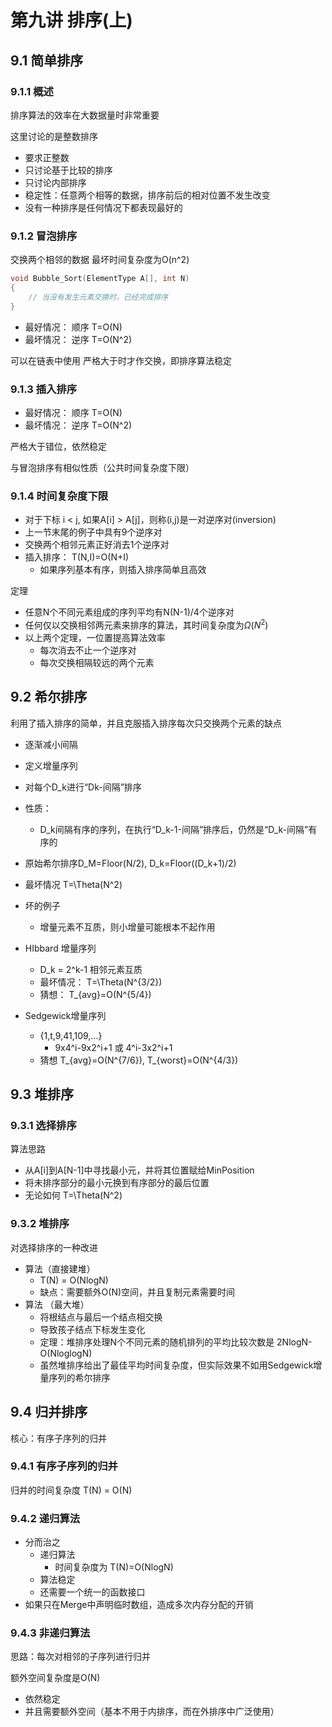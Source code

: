 # 第九讲 排序(上)

## 9.1 简单排序

### 9.1.1 概述

排序算法的效率在大数据量时非常重要

这里讨论的是整数排序

+ 要求正整数
+ 只讨论基于比较的排序
+ 只讨论内部排序
+ 稳定性：任意两个相等的数据，排序前后的相对位置不发生改变
+ 没有一种排序是任何情况下都表现最好的

### 9.1.2 冒泡排序

交换两个相邻的数据
最坏时间复杂度为O(n^2)

``` c
void Bubble_Sort(ElementType A[], int N)
{
    // 当没有发生元素交换时，已经完成排序
}
```

+ 最好情况： 顺序 T=O(N)
+ 最坏情况： 逆序 T=O(N^2)

可以在链表中使用
严格大于时才作交换，即排序算法稳定

### 9.1.3 插入排序

+ 最好情况： 顺序 T=O(N)
+ 最坏情况： 逆序 T=O(N^2)

严格大于错位，依然稳定

与冒泡排序有相似性质（公共时间复杂度下限）

### 9.1.4 时间复杂度下限

+ 对于下标 i < j, 如果A[i] > A[j]，则称(i,j)是一对逆序对(inversion)
+ 上一节末尾的例子中具有9个逆序对
+ 交换两个相邻元素正好消去1个逆序对
+ 插入排序： T(N,I)=O(N+I)
  + 如果序列基本有序，则插入排序简单且高效

定理

+ 任意N个不同元素组成的序列平均有N(N-1)/4个逆序对
+ 任何仅以交换相邻两元素来排序的算法，其时间复杂度为$\Omega(N^2)$
+ 以上两个定理，一位置提高算法效率
  + 每次消去不止一个逆序对
  + 每次交换相隔较远的两个元素

## 9.2 希尔排序

利用了插入排序的简单，并且克服插入排序每次只交换两个元素的缺点

+ 逐渐减小间隔

+ 定义增量序列
+ 对每个D_k进行“Dk-间隔”排序
+ 性质：
  + D_k间隔有序的序列，在执行“D_k-1-间隔”排序后，仍然是“D_k-间隔”有序的

+ 原始希尔排序D_M=Floor(N/2), D_k=Floor((D_k+1)/2)
+ 最坏情况 T=\Theta(N^2)

+ 坏的例子
  + 增量元素不互质，则小增量可能根本不起作用
+ HIbbard 增量序列
  + D_k = 2^k-1 相邻元素互质
  + 最坏情况： T=\Theta(N^{3/2})
  + 猜想： T_{avg}=O(N^{5/4})
+ Sedgewick增量序列
  + {1,t,9,41,109,...}
    + 9x4^i-9x2^i+1 或 4^i-3x2^i+1
  + 猜想 T_{avg}=O(N^{7/6}), T_{worst}=O(N^{4/3})

## 9.3 堆排序

### 9.3.1 选择排序

算法思路

+ 从A[i]到A[N-1]中寻找最小元，并将其位置赋给MinPosition
+ 将未排序部分的最小元换到有序部分的最后位置
+ 无论如何 T=\Theta(N^2)

### 9.3.2 堆排序

对选择排序的一种改进

+ 算法（直接建堆）
  + T(N) = O(NlogN)
  + 缺点：需要额外O(N)空间，并且复制元素需要时间
+ 算法 （最大堆）
  + 将根结点与最后一个结点相交换
  + 导致孩子结点下标发生变化
  + 定理：堆排序处理N个不同元素的随机排列的平均比较次数是 2NlogN-O(NloglogN)
  + 虽然堆排序给出了最佳平均时间复杂度，但实际效果不如用Sedgewick增量序列的希尔排序

## 9.4 归并排序

核心：有序子序列的归并

### 9.4.1 有序子序列的归并

归并的时间复杂度
T(N) = O(N)

### 9.4.2 递归算法

+ 分而治之
  + 递归算法
    + 时间复杂度为 T(N)=O(NlogN)
  + 算法稳定
  + 还需要一个统一的函数接口
+ 如果只在Merge中声明临时数组，造成多次内存分配的开销

### 9.4.3 非递归算法

思路：每次对相邻的子序列进行归并

额外空间复杂度是O(N)

+ 依然稳定
+ 并且需要额外空间（基本不用于内排序，而在外排序中广泛使用）
